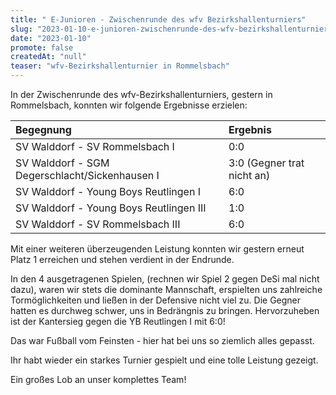 ```yaml
---
title: " E-Junioren - Zwischenrunde des wfv Bezirkshallenturniers"
slug: "2023-01-10-e-junioren-zwischenrunde-des-wfv-bezirkshallenturniers"
date: "2023-01-10"
promote: false
createdAt: "null"
teaser: "wfv-Bezirkshallenturnier in Rommelsbach"
---
```

In der Zwischenrunde des wfv-Bezirkshallenturniers, gestern in Rommelsbach, konnten wir folgende Ergebnisse erzielen:

| Begegnung | Ergebnis |
| :--- | :--- |
| SV Walddorf - SV Rommelsbach I | 0:0 |
| SV Walddorf - SGM Degerschlacht/Sickenhausen I | 3:0  (Gegner trat nicht an) |
| SV Walddorf - Young Boys Reutlingen I | 6:0 |
| SV Walddorf - Young Boys Reutlingen III | 1:0 |
| SV Walddorf - SV Rommelsbach III | 6:0 |

Mit einer weiteren überzeugenden Leistung konnten wir gestern erneut Platz 1 erreichen und stehen verdient in der Endrunde.

In den 4 ausgetragenen Spielen, (rechnen wir Spiel 2 gegen DeSi mal nicht dazu), waren wir stets die dominante Mannschaft, erspielten uns zahlreiche Tormöglichkeiten und ließen in der Defensive nicht viel zu. Die Gegner hatten es durchweg schwer, uns in Bedrängnis zu bringen. Hervorzuheben ist der Kantersieg gegen die YB Reutlingen I mit 6:0!

Das war Fußball vom Feinsten - hier hat bei uns so ziemlich alles gepasst.

Ihr habt wieder ein starkes Turnier gespielt und eine tolle Leistung gezeigt.

Ein großes Lob an unser komplettes Team!
